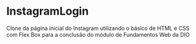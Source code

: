 # InstagramLogin
Clone da página inicial do Instagram utilizando o básico de HTML e CSS com Flex Box para a conclusão do módulo de Fundamentos Web da DIO
